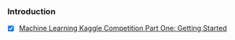 ### Introduction

- [X] [Machine Learning Kaggle Competition Part One: Getting Started](https://towardsdatascience.com/machine-learning-kaggle-competition-part-one-getting-started-32fb9ff47426)
